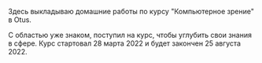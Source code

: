 Здесь выкладываю домашние работы по курсу "Компьютерное зрение" в Otus.

С областью уже знаком, поступил на курс, чтобы углубить свои знания в сфере. Курс стартовал 28 марта 2022 и будет закончен 25 августа 2022.
